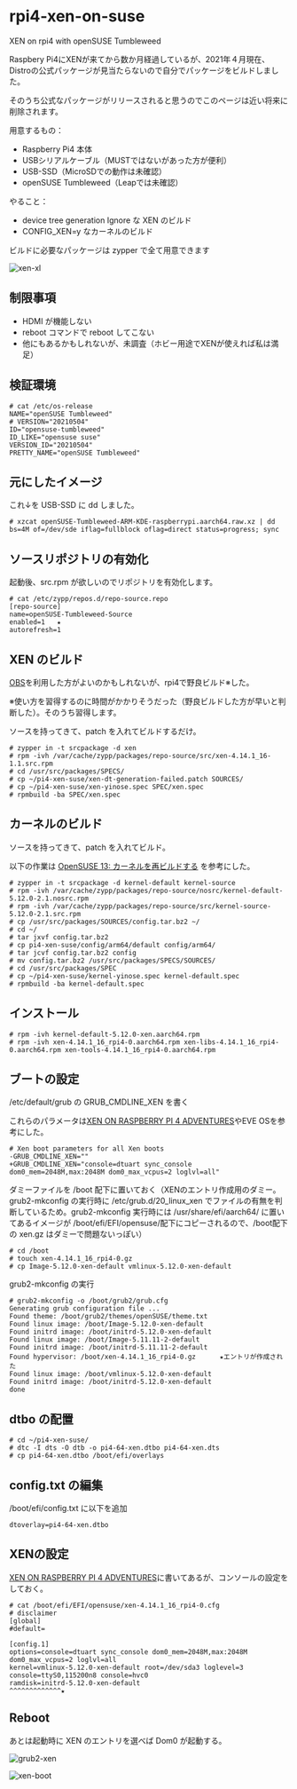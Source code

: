 # rpi4-xen-on-suse
XEN on rpi4 with openSUSE Tumbleweed


Raspbery Pi4にXENが来てから数か月経過しているが、2021年４月現在、Distroの公式パッケージが見当たらないので自分でパッケージをビルドしました。

そのうち公式なパッケージがリリースされると思うのでこのページは近い将来に削除されます。

用意するもの：

* Raspberry Pi4 本体
* USBシリアルケーブル（MUSTではないがあった方が便利）
* USB-SSD（MicroSDでの動作は未確認）
* openSUSE Tumbleweed（Leapでは未確認）


やること：
* device tree generation Ignore な XEN のビルド
* CONFIG_XEN=y なカーネルのビルド

ビルドに必要なパッケージは zypper で全て用意できます


![xen-xl](https://user-images.githubusercontent.com/84007765/117802975-0d6a3b80-b291-11eb-8fb6-7a3169a25786.PNG)

## 制限事項
* HDMI が機能しない
* reboot コマンドで reboot してこない
* 他にもあるかもしれないが、未調査（ホビー用途でXENが使えれば私は満足）

## 検証環境
    # cat /etc/os-release
    NAME="openSUSE Tumbleweed"
    # VERSION="20210504"
    ID="opensuse-tumbleweed"
    ID_LIKE="opensuse suse"
    VERSION_ID="20210504"
    PRETTY_NAME="openSUSE Tumbleweed"
    
## 元にしたイメージ

これ↓を USB-SSD に dd しました。

    # xzcat openSUSE-Tumbleweed-ARM-KDE-raspberrypi.aarch64.raw.xz | dd bs=4M of=/dev/sde iflag=fullblock oflag=direct status=progress; sync

## ソースリポジトリの有効化

起動後、src.rpm が欲しいのでリポジトリを有効化します。

    # cat /etc/zypp/repos.d/repo-source.repo
    [repo-source]
    name=openSUSE-Tumbleweed-Source
    enabled=1   ★
    autorefresh=1

## XEN のビルド
[OBS](https://build.opensuse.org/)を利用した方がよいのかもしれないが、rpi4で野良ビルド※した。

※使い方を習得するのに時間がかかりそうだった（野良ビルドした方が早いと判断した）。そのうち習得します。

ソースを持ってきて、patch を入れてビルドするだけ。

    # zypper in -t srcpackage -d xen
    # rpm -ivh /var/cache/zypp/packages/repo-source/src/xen-4.14.1_16-1.1.src.rpm
    # cd /usr/src/packages/SPECS/
    # cp ~/pi4-xen-suse/xen-dt-generation-failed.patch SOURCES/
    # cp ~/pi4-xen-suse/xen-yinose.spec SPEC/xen.spec
    # rpmbuild -ba SPEC/xen.spec

## カーネルのビルド
ソースを持ってきて、patch を入れてビルド。

以下の作業は   [OpenSUSE 13: カーネルを再ビルドする](https://www.hiroom2.com/2016/12/26/opensuse-13-%E3%82%AB%E3%83%BC%E3%83%8D%E3%83%AB%E3%82%92%E5%86%8D%E3%83%93%E3%83%AB%E3%83%89%E3%81%99%E3%82%8B/) を参考にした。

    # zypper in -t srcpackage -d kernel-default kernel-source
    # rpm -ivh /var/cache/zypp/packages/repo-source/nosrc/kernel-default-5.12.0-2.1.nosrc.rpm
    # rpm -ivh /var/cache/zypp/packages/repo-source/src/kernel-source-5.12.0-2.1.src.rpm
    # cp /usr/src/packages/SOURCES/config.tar.bz2 ~/
    # cd ~/
    # tar jxvf config.tar.bz2
    # cp pi4-xen-suse/config/arm64/default config/arm64/
    # tar jcvf config.tar.bz2 config
    # mv config.tar.bz2 /usr/src/packages/SPECS/SOURCES/
    # cd /usr/src/packages/SPEC
    # cp ~/pi4-xen-suse/kernel-yinose.spec kernel-default.spec
    # rpmbuild -ba kernel-default.spec
    
## インストール


    # rpm -ivh kernel-default-5.12.0-xen.aarch64.rpm
    # rpm -ivh xen-4.14.1_16_rpi4-0.aarch64.rpm xen-libs-4.14.1_16_rpi4-0.aarch64.rpm xen-tools-4.14.1_16_rpi4-0.aarch64.rpm

## ブートの設定

/etc/default/grub の GRUB_CMDLINE_XEN を書く

これらのパラメータは[XEN ON RASPBERRY PI 4 ADVENTURES](https://xenproject.org/2020/09/29/xen-on-raspberry-pi-4-adventures/)やEVE OSを参考にした。

    # Xen boot parameters for all Xen boots
    -GRUB_CMDLINE_XEN=""
    +GRUB_CMDLINE_XEN="console=dtuart sync_console dom0_mem=2048M,max:2048M dom0_max_vcpus=2 loglvl=all"
    
ダミーファイルを /boot 配下に置いておく（XENのエントリ作成用のダミー。grub2-mkconfig の実行時に /etc/grub.d/20_linux_xen でファイルの有無を判断しているため。grub2-mkconfig 実行時には /usr/share/efi/aarch64/ に置いてあるイメージが /boot/efi/EFI/opensuse/配下にコピーされるので、/boot配下の xen.gz はダミーで問題ないっぽい）

    # cd /boot
    # touch xen-4.14.1_16_rpi4-0.gz
    # cp Image-5.12.0-xen-default vmlinux-5.12.0-xen-default
    
grub2-mkconfig の実行

    # grub2-mkconfig -o /boot/grub2/grub.cfg
    Generating grub configuration file ...
    Found theme: /boot/grub2/themes/openSUSE/theme.txt
    Found linux image: /boot/Image-5.12.0-xen-default
    Found initrd image: /boot/initrd-5.12.0-xen-default
    Found linux image: /boot/Image-5.11.11-2-default
    Found initrd image: /boot/initrd-5.11.11-2-default
    Found hypervisor: /boot/xen-4.14.1_16_rpi4-0.gz      ★エントリが作成された
    Found linux image: /boot/vmlinux-5.12.0-xen-default
    Found initrd image: /boot/initrd-5.12.0-xen-default
    done

## dtbo の配置

    # cd ~/pi4-xen-suse/
    # dtc -I dts -O dtb -o pi4-64-xen.dtbo pi4-64-xen.dts
    # cp pi4-64-xen.dtbo /boot/efi/overlays
    
## config.txt の編集

/boot/efi/config.txt に以下を追加

    dtoverlay=pi4-64-xen.dtbo


## XENの設定
[XEN ON RASPBERRY PI 4 ADVENTURES](https://xenproject.org/2020/09/29/xen-on-raspberry-pi-4-adventures/)に書いてあるが、コンソールの設定をしておく。

    # cat /boot/efi/EFI/opensuse/xen-4.14.1_16_rpi4-0.cfg
    # disclaimer
    [global]
    #default=
    
    [config.1]
    options=console=dtuart sync_console dom0_mem=2048M,max:2048M dom0_max_vcpus=2 loglvl=all
    kernel=vmlinux-5.12.0-xen-default root=/dev/sda3 loglevel=3 console=ttyS0,115200n8 console=hvc0
    ramdisk=initrd-5.12.0-xen-default                                                  ^^^^^^^^^^^^^★
    
## Reboot
あとは起動時に XEN のエントリを選べば Dom0 が起動する。

![grub2-xen](https://user-images.githubusercontent.com/84007765/117802843-e875c880-b290-11eb-85f2-3e4e75b74232.PNG)

![xen-boot](https://user-images.githubusercontent.com/84007765/117803072-2d016400-b291-11eb-8cd4-0f1d8f85407d.PNG)

